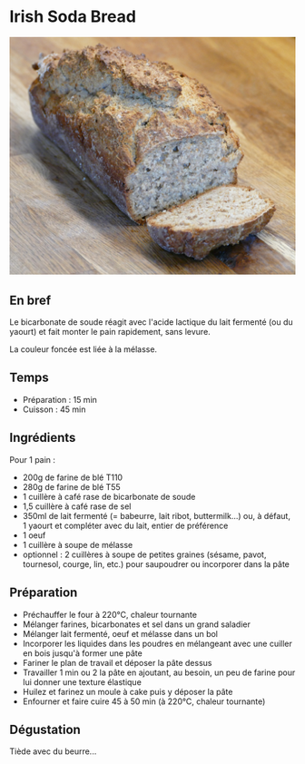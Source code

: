 # Irish Soda Bread

![Irish soda bread](./irish_soda_bread.jpg)

## En bref

Le bicarbonate de soude réagit avec l'acide lactique du lait fermenté
(ou du yaourt) et fait monter le pain rapidement, sans levure.

La couleur foncée est liée à la mélasse.

## Temps

* Préparation : 15 min
* Cuisson : 45 min

## Ingrédients

Pour 1 pain :

* 200g de farine de blé T110
* 280g de farine de blé T55
* 1 cuillère à café rase de bicarbonate de soude
* 1,5 cuillère à café rase de sel
* 350ml de lait fermenté (= babeurre, lait ribot, buttermilk...) ou, à défaut, 1
  yaourt et compléter avec du lait, entier de préférence
* 1 oeuf
* 1 cuillère à soupe de mélasse
* optionnel : 2 cuillères à soupe de petites graines (sésame, pavot,
  tournesol, courge, lin, etc.) pour saupoudrer ou incorporer dans la
  pâte

## Préparation

* Préchauffer le four à 220°C, chaleur tournante
* Mélanger farines, bicarbonates et sel dans un grand saladier
* Mélanger lait fermenté, oeuf et mélasse dans un bol
* Incorporer les liquides dans les poudres en mélangeant avec une
  cuiller en bois jusqu'à former une pâte
* Fariner le plan de travail et déposer la pâte dessus
* Travailler 1 min ou 2 la pâte en ajoutant, au besoin, un peu de
  farine pour lui donner une texture élastique
* Huilez et farinez un moule à cake puis y déposer la pâte
* Enfourner et faire cuire 45 à 50 min (à 220°C, chaleur tournante)

## Dégustation

Tiède avec du beurre...


